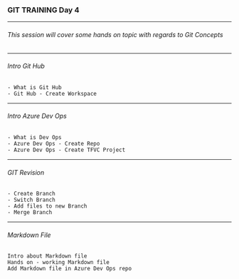 ### GIT TRAINING Day 4
------

###### This session will cover some hands on topic with regards to Git Concepts

---
###### Intro Git Hub
```
- What is Git Hub
- Git Hub - Create Workspace
```
---
###### Intro Azure Dev Ops
```
- What is Dev Ops
- Azure Dev Ops - Create Repo
- Azure Dev Ops - Create TFVC Project
```
---
###### GIT Revision
```
- Create Branch
- Switch Branch
- Add files to new Branch
- Merge Branch
```
---
###### Markdown File
```
Intro about Markdown file
Hands on - working Markdown file
Add Markdown file in Azure Dev Ops repo
```
